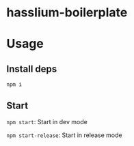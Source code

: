 # hasslium-boilerplate

# Usage

## Install deps

`npm i`

## Start

`npm start`: Start in dev mode

`npm start-release`: Start in release mode
